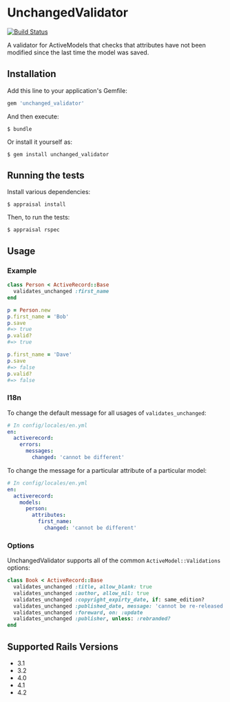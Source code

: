 # UnchangedValidator

[![Build Status](https://travis-ci.org/petedmarsh/unchanged_validator.png)](https://travis-ci.org/petedmarsh/unchanged_validator)

A validator for ActiveModels that checks that attributes have not been
modified since the last time the model was saved.

## Installation

Add this line to your application's Gemfile:

```ruby
gem 'unchanged_validator'
```

And then execute:

    $ bundle

Or install it yourself as:

    $ gem install unchanged_validator

## Running the tests

Install various dependencies:

    $ appraisal install
    
Then, to run the tests:

    $ appraisal rspec

## Usage

### Example

```ruby
class Person < ActiveRecord::Base
  validates_unchanged :first_name
end

p = Person.new
p.first_name = 'Bob'
p.save
#=> true
p.valid?
#=> true

p.first_name = 'Dave'
p.save
#=> false
p.valid?
#=> false
```

### I18n

To change the default message for all usages of `validates_unchanged`:

```yaml
# In config/locales/en.yml
en:
  activerecord:
    errors:
      messages:
        changed: 'cannot be different'
```

To change the message for a particular attribute of a particular model:

```yaml
# In config/locales/en.yml
en:
  activerecord:
    models:
      person:
        attributes:
          first_name:
            changed: 'cannot be different'
```

### Options

UnchangedValidator supports all of the common `ActiveModel::Validations` options:

```ruby
class Book < ActiveRecord::Base
  validates_unchanged :title, allow_blank: true
  validates_unchanged :author, allow_nil: true
  validates_unchanged :copyright_expirty_date, if: same_edition?
  validates_unchanged :published_date, message: 'cannot be re-released'
  validates_unchanged :foreward, on: :update
  validates_unchanged :publisher, unless: :rebranded?
end
```
## Supported Rails Versions

* 3.1
* 3.2
* 4.0
* 4.1
* 4.2
